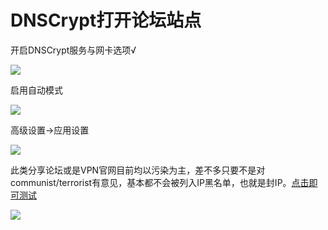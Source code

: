 # DNSCrypt打开论坛站点

开启DNSCrypt服务与网卡选项√

![](https://raw.githubusercontent.com/loremwalker/fq-book/master/images/2018-04-29_031314.png)

启用自动模式

![](https://raw.githubusercontent.com/loremwalker/fq-book/master/images/2018-04-29_031427.png)

高级设置-&gt;应用设置

![](https://raw.githubusercontent.com/loremwalker/fq-book/master/images/2018-04-29_031418.png)

此类分享论坛或是VPN官网目前均以污染为主，差不多只要不是对communist/terrorist有意见，基本都不会被列入IP黑名单，也就是封IP。[点击即可测试](https://ssrshare.com/)

![](https://raw.githubusercontent.com/loremwalker/fq-book/master/images/2018-04-29-1.png)


